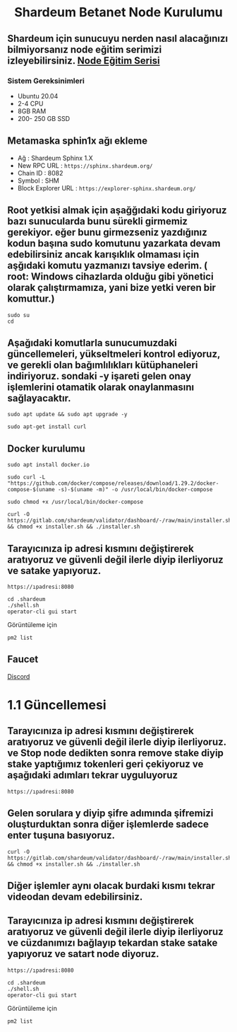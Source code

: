 <h1 align="center">Shardeum Betanet Node Kurulumu

## Shardeum için sunucuyu nerden nasıl alacağınızı bilmiyorsanız node eğitim serimizi izleyebilirsiniz. [Node Eğitim Serisi](https://www.youtube.com/playlist?list=PLKxGUfdcj7MVXls2OvTpwx6CnpVJN685w)


### Sistem Gereksinimleri
 - Ubuntu 20.04
 - 2-4 CPU
 - 8GB RAM
 - 200- 250 GB SSD

## Metamaska sphin1x ağı ekleme
- Ağ : Shardeum Sphinx 1.X
- New RPC URL : ``` https://sphinx.shardeum.org/ ```
- Chain ID : 8082
- Symbol : SHM
- Block Explorer URL : ``` https://explorer-sphinx.shardeum.org/ ```


 ## Root yetkisi almak için aşağğıdaki kodu giriyoruz bazı sunucularda bunu sürekli girmemiz gerekiyor. eğer bunu girmezseniz yazdığınız kodun başına sudo komutunu yazarkata devam edebilirsiniz ancak karışıklık olmaması için aşğıdaki komutu yazmanızı tavsiye ederim. ( root: Windows cihazlarda olduğu gibi yönetici olarak çalıştırmamıza, yani bize yetki veren bir komuttur.)
  ```
  sudo su
  cd
  ```

## Aşağıdaki komutlarla sunucumuzdaki güncellemeleri, yükseltmeleri kontrol ediyoruz, ve gerekli olan bağımlılıkları kütüphaneleri indiriyoruz. sondaki -y işareti gelen onay işlemlerini otamatik olarak onaylanmasını sağlayacaktır.

  ```
 sudo apt update && sudo apt upgrade -y

  ```
  ```
sudo apt-get install curl
  ```
## Docker kurulumu
```
sudo apt install docker.io
```
```
sudo curl -L "https://github.com/docker/compose/releases/download/1.29.2/docker-compose-$(uname -s)-$(uname -m)" -o /usr/local/bin/docker-compose
```
```
sudo chmod +x /usr/local/bin/docker-compose
```
```
curl -O https://gitlab.com/shardeum/validator/dashboard/-/raw/main/installer.sh && chmod +x installer.sh && ./installer.sh
```
## Tarayıcınıza ip adresi kısmını değiştirerek aratıyoruz ve güvenli değil ilerle diyip ilerliyoruz ve satake yapıyoruz.
```
https://ıpadresi:8080
```

```
cd .shardeum
./shell.sh
operator-cli gui start
```
Görüntüleme için 
```
pm2 list
```

## Faucet

[Discord](https://discord.gg/shardeum)

# 1.1 Güncellemesi

## Tarayıcınıza ip adresi kısmını değiştirerek aratıyoruz ve güvenli değil ilerle diyip ilerliyoruz. ve Stop node dedikten sonra remove stake diyip stake yaptığımız tokenleri geri çekiyoruz ve aşağıdaki adımları tekrar uyguluyoruz
```
https://ıpadresi:8080
```
## Gelen sorulara y diyip şifre adımında şifremizi oluşturduktan sonra diğer işlemlerde sadece enter tuşuna basıyoruz.
```
curl -O https://gitlab.com/shardeum/validator/dashboard/-/raw/main/installer.sh && chmod +x installer.sh && ./installer.sh
```
## Diğer işlemler aynı olacak burdaki kısmı tekrar videodan devam edebilirsiniz.

## Tarayıcınıza ip adresi kısmını değiştirerek aratıyoruz ve güvenli değil ilerle diyip ilerliyoruz ve cüzdanımızı bağlayıp tekardan stake  satake yapıyoruz ve satart node diyoruz.
```
https://ıpadresi:8080
```

```
cd .shardeum
./shell.sh
operator-cli gui start
```
Görüntüleme için 
```
pm2 list
```


